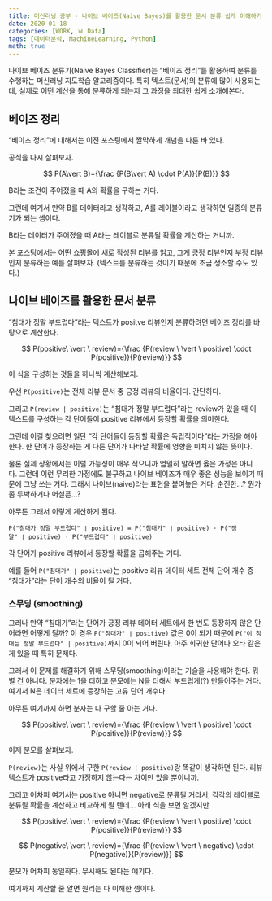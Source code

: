 ```yaml
---
title: 머신러닝 공부 - 나이브 베이즈(Naive Bayes)를 활용한 문서 분류 쉽게 이해하기
date: 2020-01-18
categories: [WORK, 📊 Data]
tags: [데이터분석, MachineLearning, Python]
math: true
---
```


나이브 베이즈 분류기(Naive Bayes Classifier)는 “베이즈 정리”를 활용하여 분류를 수행하는 머신러닝 지도학습 알고리즘이다. 특히 텍스트(문서)의 분류에 많이 사용되는데, 실제로 어떤 계산을 통해 분류하게 되는지 그 과정을 최대한 쉽게 소개해본다.

## 베이즈 정리

“베이즈 정리”에 대해서는 이전 포스팅에서 짤막하게 개념을 다룬 바 있다.

공식을 다시 살펴보자.

$$ P(A\vert B)={\frac {P(B\vert A) \cdot P(A)}{P(B)}} $$

B라는 조건이 주어졌을 때 A의 확률을 구하는 거다.

그런데 여기서 만약 B를 데이터라고 생각하고, A를 레이블이라고 생각하면 일종의 분류기가 되는 셈이다.

B라는 데이터가 주어졌을 때 A라는 레이블로 분류될 확률을 계산하는 거니까.

본 포스팅에서는 어떤 쇼핑몰에 새로 작성된 리뷰를 읽고, 그게 긍정 리뷰인지 부정 리뷰인지 분류하는 예를 살펴보자. (텍스트를 분류하는 것이기 때문에 조금 생소할 수도 있다.)

## 나이브 베이즈를 활용한 문서 분류

“침대가 정말 부드럽다”라는 텍스트가 positve 리뷰인지 분류하려면 베이즈 정리를 바탕으로 계산한다.

$$ P(positive\ \vert \ review)={\frac {P(review \ \vert \ positive) \cdot P(positive)}{P(review)}} $$

이 식을 구성하는 것들을 하나씩 계산해보자.

우선 `P(positive)`는 전체 리뷰 문서 중 긍정 리뷰의 비율이다. 간단하다.

그리고 `P(review | positive)`는 “침대가 정말 부드럽다”라는 review가 있을 때 이 텍스트를 구성하는 각 단어들이 positive 리뷰에서 등장할 확률을 의미한다.

그런데 이걸 찾으려면 일단 “각 단어들이 등장할 확률은 독립적이다”라는 가정을 해야 한다. 한 단어가 등장하는 게 다른 단어가 나타날 확률에 영향을 미치지 않는 뜻이다.

물론 실제 상황에서는 이럴 가능성이 매우 적으니까 엄밀히 말하면 옳은 가정은 아니다. 그런데 이런 무리한 가정에도 불구하고 나이브 베이즈가 매우 좋은 성능을 보이기 때문에 그냥 쓰는 거다. 그래서 나이브(naive)라는 표현을 붙여놓은 거다. 순진한...? 뭔가 좀 투박하거나 어설픈...?

아무튼 그래서 이렇게 계산하게 된다.

`P("침대가 정말 부드럽다" ∣ positive) = P("침대가" ∣ positive) ⋅ P("정말" ∣ positive) ⋅ P("부드럽다" ∣ positive)`

각 단어가 positive 리뷰에서 등장할 확률을 곱해주는 거다.

예를 들어 `P("침대가" ∣ positive)`는 positive 리뷰 데이터 세트 전체 단어 개수 중 “침대가”라는 단어 개수의 비율이 될 거다.

### 스무딩 (smoothing)

그러나 만약 “침대가”라는 단어가 긍정 리뷰 데이터 세트에서 한 번도 등장하지 않은 단어라면 어떻게 될까? 이 경우 `P("침대가" ∣ positive)` 값은 0이 되기 때문에 `P("이 침대는 정말 부드럽다" ∣ positive)`까지 0이 되어 버린다. 아주 희귀한 단어나 오타 같은 게 있을 때 특히 문제다.

그래서 이 문제를 해결하기 위해 스무딩(smoothing)이라는 기술을 사용해야 한다. 뭐 별 건 아니다. 분자에는 1을 더하고 분모에는 N을 더해서 부드럽게(?) 만들어주는 거다. 여기서 N은 데이터 세트에 등장하는 고유 단어 개수다.

아무튼 여기까지 하면 분자는 다 구할 줄 아는 거다.

$$ P(positive\ \vert \ review)={\frac {P(review \ \vert \ positive) \cdot P(positive)}{P(review)}} $$

이제 분모를 살펴보자.

`P(review)`는 사실 위에서 구한 `P(review | positive)`랑 똑같이 생각하면 된다. 리뷰 텍스트가 positive라고 가정하지 않는다는 차이만 있을 뿐이니까.

그리고 어차피 여기서는 positive 아니면 negative로 분류될 거라서, 각각의 레이블로 분류될 확률을 계산하고 비교하게 될 텐데… 아래 식을 보면 알겠지만

$$ P(positive\ \vert \ review)={\frac {P(review \ \vert \ positive) \cdot P(positive)}{P(review)}} $$

$$ P(negative\ \vert \ review)={\frac {P(review \ \vert \ negative) \cdot P(negative)}{P(review)}} $$

분모가 어차피 동일하다. 무시해도 된다는 얘기다.

여기까지 계산할 줄 알면 원리는 다 이해한 셈이다.